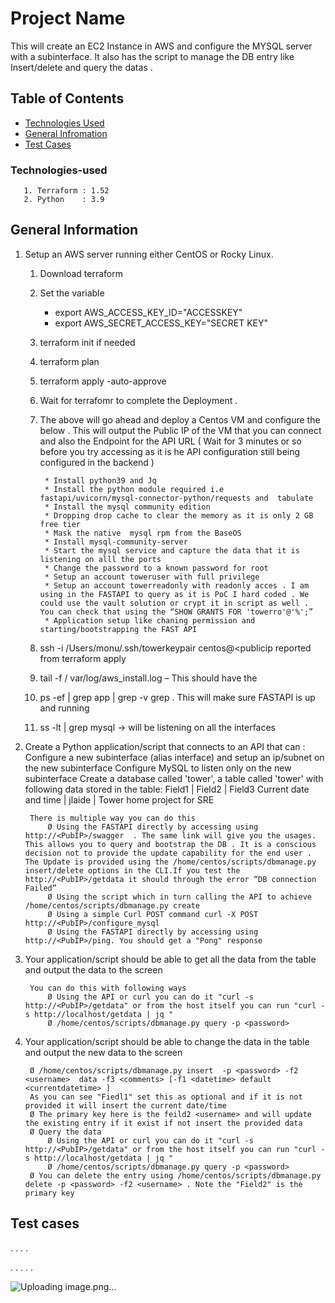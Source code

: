 # Project Name
This will create an EC2 Instance in AWS and configure the MYSQL server with a subinterface. It also has the script to manage the DB entry like Insert/delete and query the datas .


## Table of Contents
* [Technologies Used](#technologies-used)
* [General Infromation](#general-information)
* [Test Cases](#test-cases)

### Technologies-used

       1. Terraform : 1.52
       2. Python    : 3.9

## General Information
1. Setup an AWS server running either CentOS or Rocky Linux.
	
	1. Download terraform
	2.  Set the variable
	    *  export AWS_ACCESS_KEY_ID="ACCESSKEY"
		*  export AWS_SECRET_ACCESS_KEY="SECRET KEY"
	
	3.  terraform init if needed
	4.  terraform plan
	5.  terraform apply -auto-approve
	6.  Wait for terrafomr to complete the Deployment .
	7.  The above will go ahead and deploy a Centos VM and configure the below . This will output the Public IP of the VM that you can connect and also the Endpoint for the API URL ( Wait for 3 minutes or so before you try accessing as it is  he API configuration still being configured in the backend )

    		 * Install python39 and Jq
	         * Install the python module required i.e fastapi/uvicorn/mysql-connector-python/requests and  tabulate
	         * Install the mysql community edition
	         * Dropping drop cache to clear the memory as it is only 2 GB free tier
	         * Mask the native  mysql rpm from the BaseOS
	         * Install mysql-community-server
	         * Start the mysql service and capture the data that it is listening on alll the ports 
	         * Change the password to a known password for root
	         * Setup an account toweruser with full privilege 
	         * Setup an account towerreadonly with readonly acces . I am using in the FASTAPI to query as it is PoC I hard coded . We could use the vault solution or crypt it in script as well . You can check that using the “SHOW GRANTS FOR 'towerro'@'%';” 
	         * Application setup like chaning permission and starting/bootstrapping the FAST API

    9.	ssh -i /Users/monu/.ssh/towerkeypair centos@<publicip reported from terraform apply
    10.	tail -f / var/log/aws_install.log – This should have the
    11.	ps -ef | grep app | grep -v grep . This will make sure FASTAPI is up and running
    12.	ss -lt | grep mysql -> will be listening on all the interfaces


3. Create a Python application/script that connects to an API that can : 
Configure a new subinterface (alias interface) and setup an ip/subnet on the new subinterface
Configure MySQL to listen only on the new subinterface
Create a database called 'tower', a table called 'tower' with following data stored in the table:
Field1 | Field2 | Field3
Current date and time | jlaide | Tower home project for SRE

		There is multiple way you can do this 
			Ø Using the FASTAPI directly by accessing using http://<PubIP>/swagger  . The same link will give you the usages. This allows you to query and bootstrap the DB . It is a conscious decision not to provide the update capability for the end user . The Update is provided using the /home/centos/scripts/dbmanage.py insert/delete options in the CLI.If you test the http://<PubIP>/getdata it should through the error “DB connection Failed” 
			Ø Using the script which in turn calling the API to achieve /home/centos/scripts/dbmanage.py create 
			Ø Using a simple Curl POST command curl -X POST http://<PubIP>/configure_mysql
			Ø Using the FASTAPI directly by accessing using http://<PubIP>/ping. You should get a "Pong" response 
3. Your application/script should be able to get all the data from the table and output the data to the screen
   
		You can do this with following ways
			Ø Using the API or curl you can do it "curl -s  http://<PubIP>/getdata" or from the host itself you can run "curl -s http://localhost/getdata | jq "
			Ø /home/centos/scripts/dbmanage.py query -p <password>
		
4. Your application/script should be able to change the data in the table and output the new data to the screen 

		Ø /home/centos/scripts/dbmanage.py insert  -p <password> -f2 <username>  data -f3 <comments> [-f1 <datetime> default <currentdatetime> ]
		As you can see "Fiedl1" set this as optional and if it is not provided it will insert the current date/time 																
		Ø The primary key here is the feild2 <username> and will update the existing entry if it exist if not insert the provided data	
		Ø Query the data 
			Ø Using the API or curl you can do it "curl -s  http://<PubIP>/getdata" or from the host itself you can run "curl -s http://localhost/getdata | jq "
			Ø /home/centos/scripts/dbmanage.py query -p <password>
   		Ø You can delete the entry using /home/centos/scripts/dbmanage.py delete -p <password> -f2 <username> . Note the "Field2" is the primary key 


## Test cases

    















.
.
.
.




.
.
.
.
.







































![Uploading image.png…]()



